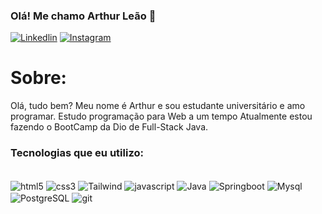 ### Olá! Me chamo Arthur Leão 👋

[![Linkedlin](https://img.shields.io/badge/LinkedIn-0077B5?style=for-the-badge&logo=linkedin&logoColor=white)](http://linkedin.com/in/arthur-leão-7195512ba)
[![Instagram](https://img.shields.io/badge/Instagram-E4405F?style=for-the-badge&logo=instagram&logoColor=white)](http://Instagram.com/arthurleaoo_/)

# Sobre:
Olá, tudo bem? Meu nome é Arthur e sou estudante universitário e amo programar. Estudo programação para Web a um tempo Atualmente estou fazendo o BootCamp da Dio de Full-Stack Java.


### Tecnologias que eu utilizo:

<div style= "display: inline block"><br/>
<img align= "center" alt="html5" src= "https://camo.githubusercontent.com/10c7a8fa2cf317cc7c4af6f13efac086a9f0ea010f0dfc746c94e5cde310b339/68747470733a2f2f696d672e736869656c64732e696f2f62616467652f48544d4c352d4533344632363f7374796c653d666f722d7468652d6261646765266c6f676f3d68746d6c35266c6f676f436f6c6f723d7768697465" >
<img align= "center" alt="css3" src="https://camo.githubusercontent.com/001d4637c08910acf414f12a1682879a1f99867f6f9a3550f0541e7d03dd34a2/68747470733a2f2f696d672e736869656c64732e696f2f62616467652f435353332d3135373242363f7374796c653d666f722d7468652d6261646765266c6f676f3d63737333266c6f676f436f6c6f723d7768697465" >
<img align= "center" alt="Tailwind" src= "https://img.shields.io/badge/Tailwind_CSS-38B2AC?style=for-the-badge&logo=tailwind-css&logoColor=white" >
<img align= "center" alt="javascript" src= "https://camo.githubusercontent.com/9bbd4c2b5f7cda139d91d34caa14392df56353ca55e19b58184610aa8b123854/68747470733a2f2f696d672e736869656c64732e696f2f62616467652f4a6176615363726970742d3332333333303f7374796c653d666f722d7468652d6261646765266c6f676f3d6a617661736372697074266c6f676f436f6c6f723d463744463145" >
<img align= "center" alt="Java" src= "https://img.shields.io/badge/Java-ED8B00?style=for-the-badge&logo=openjdk&logoColor=white" >

<img align= "center" alt="Springboot" src= "https://camo.githubusercontent.com/ebb154219ee52170f8ab9a878379def2f76365ebfd937f7e4ebe89e1eaf17ba2/68747470733a2f2f696d672e736869656c64732e696f2f62616467652f537072696e67426f6f742d3644423333463f7374796c653d666c61742d737175617265266c6f676f3d537072696e67266c6f676f436f6c6f723d7768697465" >
<img align= "center" alt="Mysql" src= "https://img.shields.io/badge/MySQL-00000F?style=for-the-badge&logo=mysql&logoColor=white" >
<img align= "center" alt="PostgreSQL" src= "https://img.shields.io/badge/PostgreSQL-316192?style=for-the-badge&logo=postgresql&logoColor=white" >
<img align= "center" alt="git" src= "https://camo.githubusercontent.com/b0fb9ad6573ab51d6f22e6fcee7089903fc245c8ef5721219e061a223477e0ad/68747470733a2f2f696d672e736869656c64732e696f2f62616467652f4749542d4534344333303f7374796c653d666f722d7468652d6261646765266c6f676f3d676974266c6f676f436f6c6f723d7768697465" >

</div><br>

